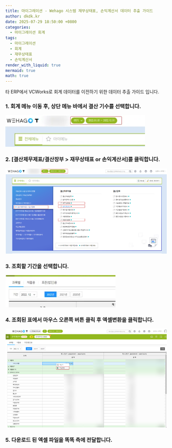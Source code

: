 ```yaml
---
title: 마이그레이션 - Wehago 시스템 재무상태표, 손익계산서 데이터 추출 가이드
author: dkdk.kr
date: 2025-07-29 18:50:00 +0800
categories:
  - 마이그레이션 회계
tags:
  - 마이그레이션
  - 회계
  - 재무상태표
  - 손익계산서
render_with_liquid: true
mermaid: true
math: true
---
```

타 ERP에서 VCWorks로 회계 데이터를 이전하기 위한 데이터 추출 가이드 입니다.

### 1. 회계 메뉴 이동 후, 상단 메뉴 바에서 결산 기수를 선택합니다. 
![step1](/assets/img/Wehago_재무상태표_1.png)

### 2. [결산제무제표/결산장부 > 재무상태표 or 손익계산서]를 클릭합니다.
![step2](/assets/img/Wehago_재무상태표_2.png)

### 3. 조회할 기간을 선택합니다.  
![step3](/assets/img/Wehago_재무상태표_3.png)

### 4. 조회된 표에서 마우스 오른쪽 버튼 클릭 후 엑셀변환을 클릭합니다. 
![step4](/assets/img/Wehago_재무상태표_4.png)

### 5. 다운로드 된 엑셀 파일을 똑똑 측에 전달합니다. 